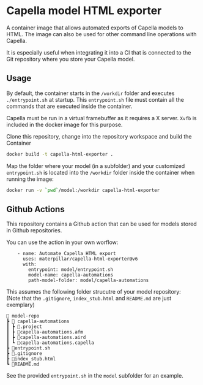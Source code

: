 # Capella model HTML exporter

A container image that allows automated exports of Capella models to HTML. The
image can also be used for other command line operations with Capella.

It is especially useful when integrating it into a CI that is connected to the
Git repository where you store your Capella model.

## Usage

By default, the container starts in the `/workdir` folder and executes
`./entrypoint.sh` at startup. This `entrypoint.sh` file must contain all the
commands that are executed inside the container.

Capella must be run in a virtual framebuffer as it requires a X server. `Xvfb`
is included in the docker image for this purpose.

Clone this repository, change into the repository workspace and build the
Container

```bash
docker build -t capella-html-exporter .
```

Map the folder where your model (in a subfolder) and your customized
`entrypoint.sh` is located into the `/workdir` folder inside the container when
running the image:

```bash
docker run -v `pwd`/model:/workdir capella-html-exporter
```

## Github Actions

This repository contains a Github action that can be used for models stored in
Github repositories.

You can use the action in your own worflow:

```
    - name: Automate Capella HTML export
      uses: materpillar/capella-html-exporter@v6
      with:
        entrypoint: model/entrypoint.sh
        model-name: capella-automations
        path-model-folder: model/capella-automations
```

This assumes the following folder strucutre of your model repository:  
(Note that the `.gitignore`, `index_stub.html` and `README.md` are just exemplary)

```
📂 model-repo
┣ 📂 capella-automations
┃ ┣ 📜.project
┃ ┣ 📜capella-automations.afm
┃ ┣ 📜capella-automations.aird
┃ ┗ 📜capella-automations.capella
┣ 📜entrypoint.sh
┣ 📜.gitignore
┣ 📜index_stub.html
┗ 📜README.md
```

See the provided `entrypoint.sh` in the `model` subfolder for an example.
